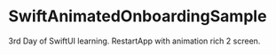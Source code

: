 # SwiftAnimatedOnboardingSample
3rd Day of SwiftUI learning.
RestartApp with animation rich 2 screen.
